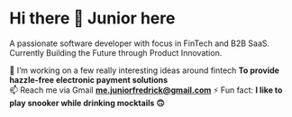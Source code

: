 # Hi there 👋 Junior here

A passionate software developer with focus in FinTech and B2B SaaS. Currently Building the Future through Product Innovation.

🌟 I’m working on a few really interesting ideas around fintech **To provide hazzle-free electronic payment solutions**
<br> 
📫 Reach me via Gmail **me.juniorfredrick@gmail.com** ⚡ Fun fact: **I like to play snooker while drinking mocktails 🙃**



